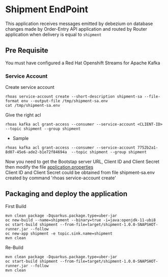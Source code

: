 # Shipment EndPoint
This application receives messages emitted by debezium on database changes made by Order-Entry API application and routed by Router application when delivery is equal to `shipment` 

## Pre Requisite
You must have configured a Red Hat Openshift Streams for Apache Kafka

### Service Account
Create service account
```
rhoas service-account create --short-description shipment-sa --file-format env --output-file /tmp/shipment-sa.env
cat /tmp/shipment-sa.env
```

Give the right acl
```
rhoas kafka acl grant-access --consumer --service-account <CLIENT-ID>  --topic shipment --group shipment
```
- Sample
```
rhoas kafka acl grant-access --consumer --service-account 7752b2a1-8d07-45e6-ade2-b1e72f84694a  --topic shipment --group shipment

```

Now you need to get the Bootstap server URL, Client ID and Client Secret then modify the file [application.properties](src/main/resources/application.properties)       
Client ID and Client Secret could be obtained from file shipment-sa.env created by command 'rhoas service-account create'

## Packaging and deploy the application
First Build
```shell script
mvn clean package -Dquarkus.package.type=uber-jar
oc new-build --name=shipment --binary=true -i=java:openjdk-11-ubi8
oc start-build shipment --from-file=target/shipment-1.0.0-SNAPSHOT-runner.jar --follow
oc new-app shipment -e topic.sink.name=shipment
mvn clean
```
Re-Build
```shell script
mvn clean package -Dquarkus.package.type=uber-jar
oc start-build shipment --from-file=target/shipment-1.0.0-SNAPSHOT-runner.jar --follow
mvn clean
```